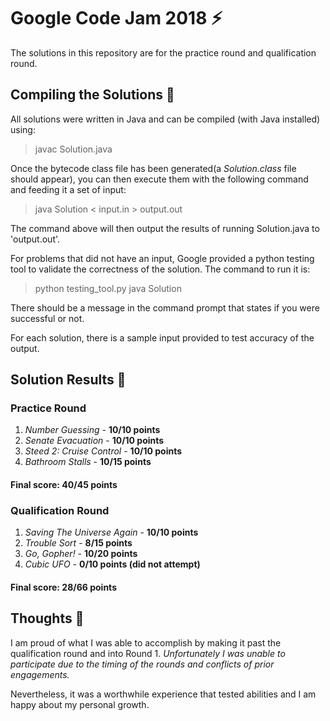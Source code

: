 # Google Code Jam 2018 :zap:

The solutions in this repository are for the practice round and qualification round.

## Compiling the Solutions :hibiscus:
All solutions were written in Java and can be compiled (with Java installed) using:
> javac Solution.java 

Once the bytecode class file has been generated(a *Solution.class* file should appear), you can then execute them with the following command and feeding it a set of input:
> java Solution < input.in > output.out

The command above will then output the results of running Solution.java to 'output.out'.

For problems that did not have an input, Google provided a python testing tool to validate the correctness of the solution. The command to run it is:
> python testing_tool.py java Solution

There should be a message in the command prompt that states if you were successful or not.

For each solution, there is a sample input provided to test accuracy of the output.

## Solution Results :cactus:

### Practice Round
1. *Number Guessing* - **10/10 points**
2. *Senate Evacuation* - **10/10 points**
3. *Steed 2: Cruise Control* - **10/10 points**
4. *Bathroom Stalls* -  **10/15 points**

#### Final score: 40/45 points

### Qualification Round
1. *Saving The Universe Again* - **10/10 points**
2. *Trouble Sort* - **8/15 points**
3. *Go, Gopher!* - **10/20 points**
4. *Cubic UFO* - **0/10 points (did not attempt)**

#### Final score: 28/66 points


## Thoughts :dragon_face:
I am proud of what I was able to accomplish by making it past the qualification round and into Round 1. 
*Unfortunately I was unable to participate due to the timing of the rounds and conflicts of prior engagements.*

Nevertheless, it was a worthwhile experience that tested abilities and I am happy about my personal growth.

